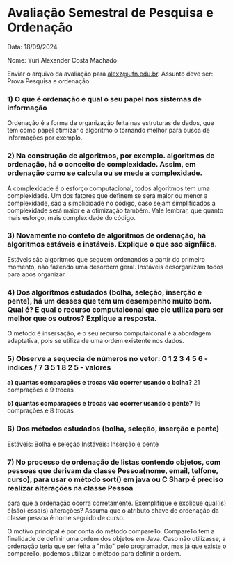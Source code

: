 # Avaliação Semestral de Pesquisa e Ordenação
Data: 18/09/2024

Nome: Yuri Alexander Costa Machado

Enviar o arquivo da avaliação para alexz@ufn.edu.br. Assunto deve ser:
Prova Pesquisa e ordenação.

### 1) O que é ordenação e qual o seu papel nos sistemas de informação
Ordenação é a forma de organização feita nas estruturas de dados, que tem como papel otimizar o algoritmo o tornando melhor para busca de informações por exemplo.

### 2) Na construção de algoritmos, por exemplo. algoritmos de ordenação, há o conceito de complexidade. Assim, em ordenação como se calcula ou se mede a complexidade.
A complexidade é o esforço computacional, todos algoritmos tem uma complexidade. Um dos fatores que definem  se será maior ou menor a complexidade, são a simplicidade no código, caso sejam simplificados a complexidade será maior e a otimização também. Vale lembrar, que quanto mais esforço, mais complexidade do código.

### 3) Novamente no conteto de algoritmos de ordenação, há algoritmos estáveis e instáveis. Explique o que sso signfiica.
Estáveis são algoritmos que seguem ordenandos a partir do primeiro momento, não fazendo uma desordem geral. Instáveis desorganizam todos para após organizar.

### 4) Dos algoritmos estudados (bolha, seleção, inserção e pente), há um desses que tem um desempenho muito bom. Qual é? E qual o recurso computaiconal que ele utiliza para ser melhor que os outros? Explique a resposta.
O metodo é insersação, e o seu recurso computaiconal é a abordagem adaptativa, pois se utiliza de uma ordem existente nos dados. 

### 5) Observe a sequecia de números no vetor: 0 1 2 3 4 5 6 - indices / 7 3 5 1 8 2 5 - valores

  **a) quantas comparações e trocas vão ocorrer usando o bolha?**
  21 comprações e 9 trocas
  
  **b) quantas comparações e trocas vão ocorrer usando o pente?**
  16 comprações e 8 trocas


### 6) Dos métodos estudados (bolha, seleção, inserção e pente)
Estáveis: Bolha e seleção 
Instáveis: Inserção e pente

### 7) No processo de ordenação de listas contendo objetos, com pessoas que derivam da classe Pessoa(nome, email, telfone, curso), para usar o método sort() em java ou C Sharp é preciso realizar alterações na classe Pessoa
para que a ordenação ocorra corretamente. Exemplifique e explique qual(is) é(são) essa(s) alterações? Assuma que o atributo chave de ordenação da classe pessoa é nome seguido de curso.

O motivo principal é por conta do método compareTo. CompareTo tem a finalidade de definir uma ordem dos objetos em Java. Caso não utilizasse, a ordenação teria que ser feita a "mão" pelo programador, mas já que
existe o compareTo, podemos utilizar o método para definir a ordem. 
